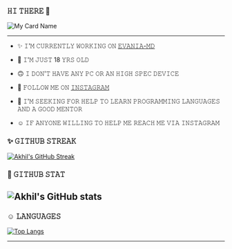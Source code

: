 ### 𝙷𝙸 𝚃𝙷𝙴𝚁𝙴 👋

![My Card Name](https://cardivo.vercel.app/api?name=ALONEPHILIC&description=𝚆𝙴𝙻𝙲𝙾𝙼𝙴%20𝚃𝙾%20𝙼𝚈%20𝙶𝙸𝚃%20|%20𝙼𝚈%20𝙽𝙰𝙼𝙴%20𝙸𝚂%20𝙰𝙺𝙷𝙸𝙻%20𝙼𝙰𝙷𝙴𝚂𝙷%20&image=https://telegra.ph/file/53895fffeaa1197d1b9dd.jpg/images?q=tbn:ANd9GcR7aMC3bf4bg4l_nhYS2Un9FXbFYcB4T83Shjk8xSUZDh_D61LFpzbpeqLW&s=10?v=4&backgroundColor=%23ecf0f1&instagram=itzme_lucifer01&github=Alone-Philic&twitter=@ItzmeLucifer&pattern=leaf&colorPattern=%23eaeaea)

---

- ✨️ 𝙸'𝙼 𝙲𝚄𝚁𝚁𝙴𝙽𝚃𝙻𝚈 𝚆𝙾𝚁𝙺𝙸𝙽𝙶 𝙾𝙽 <a href src="https://github.com/Alone-Philic/Evania-MD" > 𝙴𝚅𝙰𝙽𝙸𝙰-𝙼𝙳 </a>

- 💞 𝙸'𝙼 𝙹𝚄𝚂𝚃 18 𝚈𝚁𝚂 𝙾𝙻𝙳

- 🙃 𝙸 𝙳𝙾𝙽'𝚃 𝙷𝙰𝚅𝙴 𝙰𝙽𝚈 𝙿𝙲 𝙾𝚁 𝙰𝙽 𝙷𝙸𝙶𝙷 𝚂𝙿𝙴𝙲 𝙳𝙴𝚅𝙸𝙲𝙴

- 🥰 𝙵𝙾𝙻𝙻𝙾𝚆 𝙼𝙴 𝙾𝙽 <a href src="https://instagram.com/itzme_lucifer01?igshid=YmMyMTA2M2Y=" > 𝙸𝙽𝚂𝚃𝙰𝙶𝚁𝙰𝙼 </a>

- 💫 𝙸'𝙼 𝚂𝙴𝙴𝙺𝙸𝙽𝙶 𝙵𝙾𝚁 𝙷𝙴𝙻𝙿 𝚃𝙾 𝙻𝙴𝙰𝚁𝙽 𝙿𝚁𝙾𝙶𝚁𝙰𝙼𝙼𝙸𝙽𝙶 𝙻𝙰𝙽𝙶𝚄𝙰𝙶𝙴𝚂 𝙰𝙽𝙳 𝙰 𝙶𝙾𝙾𝙳 𝙼𝙴𝙽𝚃𝙾𝚁

- ☺️ 𝙸𝙵 𝙰𝙽𝚈𝙾𝙽𝙴 𝚆𝙸𝙻𝙻𝙸𝙽𝙶 𝚃𝙾 𝙷𝙴𝙻𝙿 𝙼𝙴 𝚁𝙴𝙰𝙲𝙷 𝙼𝙴 𝚅𝙸𝙰 𝙸𝙽𝚂𝚃𝙰𝙶𝚁𝙰𝙼

### ✨️ 𝙶𝙸𝚃𝙷𝚄𝙱 𝚂𝚃𝚁𝙴𝙰𝙺 

[![Akhil's GitHub Streak](https://github-readme-streak-stats.herokuapp.com/?user=Alone-Philic&theme=chartreuse-dark)](https://git.io/streak-stats)

### 💞 𝙶𝙸𝚃𝙷𝚄𝙱 𝚂𝚃𝙰𝚃

![Akhil's GitHub stats](https://github-readme-stats.vercel.app/api?username=Alone-Philic&show_icons=true&theme=chartreuse-dark)
---

### ☺️ 𝙻𝙰𝙽𝙶𝚄𝙰𝙶𝙴𝚂

[![Top Langs](https://github-readme-stats.vercel.app/api/top-langs/?username=Alone-Philic&layout=compact&theme=chartreuse-dark)](https://github.com/anuraghazra/github-readme-stats)

---

<!--
**Alone-Philic/Alone-Philic** is a ✨ _special_ ✨ repository because its `README.md` (this file) appears on your GitHub profile.

Here are some ideas to get you started:

- 🔭 I’m currently working on ...
- 🌱 I’m currently learning ...
- 👯 I’m looking to collaborate on ...
- 🤔 I’m looking for help with ...
- 💬 Ask me about ...
- 📫 How to reach me: ...
- 😄 Pronouns: ...
- ⚡ Fun fact: ...
-->
